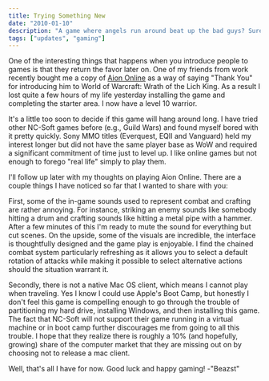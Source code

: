 ```yaml
---
title: Trying Something New
date: "2010-01-10"
description: "A game where angels run around beat up the bad guys? Sure, why not."
tags: ["updates", "gaming"]
---
```


One of the interesting things that happens when you introduce people to games is that they return the favor later on.  One of my friends from work recently bought me a copy of [Aion Online](https://www.aiononline.com) as a way of saying "Thank You" for introducing him to World of Warcraft: Wrath of the Lich King.  As a result I lost quite a few hours of my life yesterday installing the game and completing the starter area.  I now have a level 10 warrior.

It's a little too soon to decide if this game will hang around long.  I have tried other NC-Soft games before (e.g., Guild Wars) and found myself bored with it pretty quickly.  Sony MMO titles (Everquest, EQII and Vanguard) held my interest longer but did not have the same player base as WoW and required a significant commitment of time just to level up.  I like online games but not enough to forego "real life" simply to play them.

I'll follow up later with my thoughts on playing Aion Online. There are a couple things I have noticed so far that I wanted to share with you:

First, some of the in-game sounds used to represent combat and crafting are rather annoying.  For instance, striking an enemy sounds like somebody hitting a drum and crafting sounds like hitting a metal pipe with a hammer.  After a few minutes of this I'm ready to mute the sound for everything but cut scenes.  On the upside, some of the visuals are incredible, the interface is thoughtfully designed and the game play is enjoyable.  I find the chained combat system particularly refreshing as it allows you to select a default rotation of attacks while making it possible to select alternative actions should the situation warrant it.

Secondly, there is not a native Mac OS client, which means I cannot play when traveling.  Yes I know I could use Apple's Boot Camp, but honestly I don't feel this game is compelling enough to go through the trouble of partitioning my hard drive, installing Windows, and then installing this game.  The fact that NC-Soft will not support their game running in a virtual machine or in boot camp further discourages me from going to all this trouble.  I hope that they realize there is roughly a 10% (and hopefully, growing) share of the computer market that they are missing out on by choosing not to release a mac client.  

Well, that's all I have for now.  Good luck and happy gaming!
-"Beazst"
